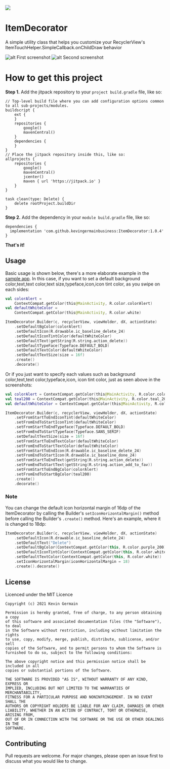 [![](https://jitpack.io/v/kevingermainbusiness/ItemDecorator.svg)](https://jitpack.io/#kevingermainbusiness/ItemDecorator)
# ItemDecorator
A simple utility class that helps you customize your RecyclerView's ItemTouchHelper.SimpleCallback.onChildDraw behavior

![alt First screenshot](https://github.com/kevingermainbusiness/ItemDecorator/blob/master/screenshots/Screenshot_1619456849.png)
![alt Second screenshot](https://github.com/kevingermainbusiness/ItemDecorator/blob/master/screenshots/Screenshot_1619456854.png)

# How to get this project
**Step 1.** Add the jitpack repository to your ```project build.gradle``` file, like so:
```
// Top-level build file where you can add configuration options common to all sub-projects/modules.
buildscript {
    ext {
    }
    repositories {
        google()
        mavenCentral()
    }
    dependencies {
    }
}
// Place the jitpack repository inside this, like so:
allprojects {
    repositories {
        google()
        mavenCentral()
        jcenter()
        maven { url 'https://jitpack.io' }
    }
}

task clean(type: Delete) {
    delete rootProject.buildDir
}
```

**Step 2.** Add the dependency in your ``` module build.gradle ``` file, like so:
```
dependencies {
  implementation 'com.github.kevingermainbusiness:ItemDecorator:1.0.4'
}
```
**That's it!**

## Usage
Basic usage is shown below, there's a more elaborate example in the [sample app](https://github.com/kevingermainbusiness/ItemDecorator/tree/master/app).
In this case, if you want to set a default background color,text,text color,text size,typeface,icon,icon tint color, as you swipe on each sides:
```kotlin
val colorAlert =
    ContextCompat.getColor(this@MainActivity, R.color.colorAlert)
val defaultWhiteColor =
    ContextCompat.getColor(this@MainActivity, R.color.white)

ItemDecorator.Builder(c, recyclerView, viewHolder, dX, actionState)
    .setDefaultBgColor(colorAlert)
    .setDefaultIcon(R.drawable.ic_baseline_delete_24)
    .setDefaultIconTintColor(defaultWhiteColor)
    .setDefaultText(getString(R.string.action_delete))
    .setDefaultTypeFace(Typeface.DEFAULT_BOLD)
    .setDefaultTextColor(defaultWhiteColor)
    .setDefaultTextSize(size = 16f)
    .create()
    .decorate()
```
Or if you just want to specify each values such as background color,text,text color,typeface,icon, icon tint color, just as seen above in the screenshots:
```kotlin
val colorAlert = ContextCompat.getColor(this@MainActivity, R.color.colorAlert)
val teal200 = ContextCompat.getColor(this@MainActivity, R.color.teal_200)
val defaultWhiteColor = ContextCompat.getColor(this@MainActivity, R.color.white)

ItemDecorator.Builder(c, recyclerView, viewHolder, dX, actionState)
    .setFromStartToEndIconTint(defaultWhiteColor)
    .setFromEndToStartIconTint(defaultWhiteColor)
    .setFromStartToEndTypeface(Typeface.DEFAULT_BOLD)
    .setFromEndToStartTypeface(Typeface.SANS_SERIF)
    .setDefaultTextSize(size = 16f)
    .setFromStartToEndTextColor(defaultWhiteColor)
    .setFromEndToStartTextColor(defaultWhiteColor)
    .setFromStartToEndIcon(R.drawable.ic_baseline_delete_24)
    .setFromEndToStartIcon(R.drawable.ic_baseline_done_24)
    .setFromStartToEndText(getString(R.string.action_delete))
    .setFromEndToStartText(getString(R.string.action_add_to_fav))
    .setFromStartToEndBgColor(colorAlert)
    .setFromEndToStartBgColor(teal200)
    .create()
    .decorate()
```

### Note
You can change the default icon horizontal margin of 16dp of the ItemDecorator
by calling the Builder's ```setIconHorizontalMargin()``` method before calling the Builder's ```.create()``` method.
Here's an example, where it is changed to 18dp:
```kotlin
ItemDecorator.Builder(c, recyclerView, viewHolder, dX, actionState)
    .setDefaultIcon(R.drawable.ic_baseline_delete_24)
    .setDefaultText("Delete")
    .setDefaultBgColor(ContextCompat.getColor(this, R.color.purple_200))
    .setDefaultIconTintColor(ContextCompat.getColor(this, R.color.white))
    .setDefaultTextColor(ContextCompat.getColor(this, R.color.white))
    .setIconHorizontalMargin(iconHorizontalMargin = 18)
    .create().decorate()
```

## License
Licenced under the MIT Licence
```
Copyright (c) 2021 Kevin Germain

Permission is hereby granted, free of charge, to any person obtaining a copy
of this software and associated documentation files (the "Software"), to deal
in the Software without restriction, including without limitation the rights
to use, copy, modify, merge, publish, distribute, sublicense, and/or sell
copies of the Software, and to permit persons to whom the Software is
furnished to do so, subject to the following conditions:

The above copyright notice and this permission notice shall be included in all
copies or substantial portions of the Software.

THE SOFTWARE IS PROVIDED "AS IS", WITHOUT WARRANTY OF ANY KIND, EXPRESS OR
IMPLIED, INCLUDING BUT NOT LIMITED TO THE WARRANTIES OF MERCHANTABILITY,
FITNESS FOR A PARTICULAR PURPOSE AND NONINFRINGEMENT. IN NO EVENT SHALL THE
AUTHORS OR COPYRIGHT HOLDERS BE LIABLE FOR ANY CLAIM, DAMAGES OR OTHER
LIABILITY, WHETHER IN AN ACTION OF CONTRACT, TORT OR OTHERWISE, ARISING FROM,
OUT OF OR IN CONNECTION WITH THE SOFTWARE OR THE USE OR OTHER DEALINGS IN THE
SOFTWARE.
```

## Contributing
Pull requests are welcome. For major changes, please open an issue first to discuss what you would like to change.